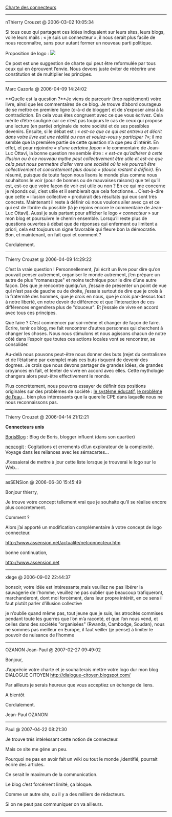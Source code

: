 [Charte des connecteurs](../../../2006/3/charte-des-connecteurs.md)

---
nThierry Crouzet @ 2006-03-02 10:05:34

Si tous ceux qui partagent ces idées indiquaient sur leurs sites, leurs blogs, voire leurs mails : « je suis un connecteur », il nous serait plus facile de nous reconnaître, sans pour autant former un nouveau parti politique.

Proposition de logo : ![](http://blog.tcrouzet.com/images_tc/imconnector.gif)

Ce post est une suggestion de charte qui peut être reformulée par tous ceux qui en éprouvent l’envie. Nous devons juste éviter de réécrire une constitution et de multiplier les principes.

---

Marc Cazorla @ 2006-04-09 14:24:02

**Quelle est la question ?**Je viens de parcourir (trop rapidement) votre livre, ainsi que les commentaires de ce blog. Je trouve d’abord courageux de se mettre en première ligne (c-à-d de blogger) et de s’exposer ainsi à la contradiction. En cela vous êtes congruent avec ce que vous écrivez. Cela mérite d’être souligné car ce n’est pas toujours le cas de ceux qui propose une lecture (en partie) originale de notre société et de ses possibles devenirs. Ensuite, si le débat est : *« est-ce que ce qui est entrevu et décrit dans votre livre est une réalité ou non et voulez-vous y participer ?»*; il me semble que la première partie de cette question n’a que peu d’intérêt. En effet, et pour rejoindre *« d’une certaine façon »* le commentaire de Jean-Luc Ottavi, la bonne question me semble être : *« est-ce qu’adhérer à cette illusion ou à ce nouveau mythe peut collectivement être utile et est-ce que cela peut nous permettre d’aller vers une société où la vie pourrait être collectivement et concrètement plus douce » (douce restant à définir)*. En résumé, puisque de toute façon nous lisons le monde plus comme nous souhaitons le voir (pour de bonnes ou de mauvaises raisons) que tel qu’il est, est-ce que votre façon de voir est utile ou non ? En ce qui me concerne je réponds oui, c’est utile et il semblerait que cela fonctionne... C’est-à-dire que cette « illusion collective » produirait des résultats qui eux sont très concrets. Maintenant il reste à définir où nous voulons aller avec ça et ce qui est de l’ordre du possible (là je rejoins encore le commentaire de Jean-Luc Ottavi). Aussi je suis partant pour afficher le logo *« connecteur »* sur mon blog et poursuivre le chemin ensemble. Lorsqu’il reste plus de questions ouvertes à débat que de réponses qui enferment ou limitent a priori, cela est toujours un signe favorable qui fleure bon la démocratie. Bon, et maintenant, on fait quoi et comment ?

Cordialement.

---

Thierry Crouzet @ 2006-04-09 14:29:22

C’est la vraie question ! Personnellement, j’ai écrit un livre pour dire qu’on pouvait penser autrement, organiser le monde autrement, j’en prépare un autre de plus "romanesque" et moins technique pour le dire d’une autre façon. Dès que je rencontre quelqu’un, j’essaie de présenter un point de vue qui n’est pas de gauche ou de droite, j’essaie surtout de dire que je crois à la fraternité des hommes, que je crois en nous, que je crois par-dessus tout à notre liberté, en notre devoir de différence et que l’interaction de ces différences engendrera plus de "douceur". Et j’essaie de vivre en accord avec tous ces principes.

Que faire ? C’est commencer par soi-même et changer de façon de faire. Écrire, tenir ce blog, me fait rencontrer d’autres personnes qui cherchent à changer les choses. Nous nous stimulons et nous agissons chacun de notre côté dans l’espoir que toutes ces actions locales vont se rencontrer, se consolider.

Au-delà nous pouvons peut-être nous donner des buts (rejet du centralisme et de l’étatisme par exemple) mais ces buts risquent de devenir des dogmes. Je crois que nous devons partager de grandes idées, de grandes croyances en fait, et tenter de vivre en accord avec elles. Cette mythologie changera alors peut-être effectivement le monde.

Plus concrètement, nous pouvons essayer de définir des positions originales sur des problèmes de société : [le système éducatif](http://blog.tcrouzet.com/), [le problème de l’eau](http://blog.tcrouzet.com/)... bien plus intéressants que la querelle CPE dans laquelle nous ne nous reconnaissons pas.

---

Thierry Crouzet @ 2006-04-14 21:12:21

**Connecteurs unis**

[BorisBlog](\"http://blog.tcrouzet.com/\"http://blog.tcrouzet.com//\"http://blog.tcrouzet.com///\"/\"\") : Blog de Boris, blogger influent (dans son quartier)

[neocogit](\"http://blog.tcrouzet.com/\"http://blog.tcrouzet.com//\"http://blog.tcrouzet.com///\"/\"\") : Cogitations et errements d\’un explorateur de la complexité. Voyage dans les reliances avec les sémacartes...

J\’essaierai de mettre à jour cette liste lorsque je trouverai le logo sur le Web...

---

asSENSion @ 2006-06-30 15:45:49

Bonjour thierry,

Je trouve votre concept tellement vrai que je souhaite qu’il se réalise encore plus concretement.

Comment ?

Alors j’ai apporté un modification complémentaire à votre concept de logo connecteur.

http://www.assension.net/actualite/netconnecteur.htm 

bonne continuation,

http://www.assension.net

---

xlège @ 2006-09-02 22:44:37

bonsoir, votre idée est intéressante,mais veuillez ne pas libérer la sauvagerie de l’homme, veuillez ne pas oublier que beaucoup trafiqueront, marchanderont, dont moi forcément, dans leur propre intérêt, en ce sens il faut plutôt parler d’illusion collective 

je n’oublie quand même pas, tout jeune que je suis, les atrocités commises pendant toute les guerres que l’on m’a raconté, et que l’on nous vend, et celles dans des sociétés "organisées" (Rwanda, Cambodge, Soudan), nous ne sommes pas meilleur en Europe, il faut veiller (je pense) à limiter le pouvoir de nuisance de l’homme

---

OZANON Jean-Paul @ 2007-02-27 09:49:02

Bonjour,

J’apprécie votre charte et je souhaiterais mettre votre logo dur mon blog DIALOGUE CITOYEN http://dialogue-citoyen.blogspot.com/

Par ailleurs je serais heureux que vous acceptiez un échange de liens.

A bientôt

Cordialement.

Jean-Paul OZANON

---

Paul @ 2007-04-22 08:21:30

Je trouve trés intéréssant cette notion de connecteur.

Mais ce site me géne un peu.

Pourquoi ne pas en avoir fait un wiki ou tout le monde ,identifié, pourrait écrire des articles.

Ce serait le maximum de la communication.

Le blog c’est forcément limité, ça bloque.

Comme un autre site, ou il y a des milliers de rédacteurs.

Si on ne peut pas communiquer on va ailleurs.

---

